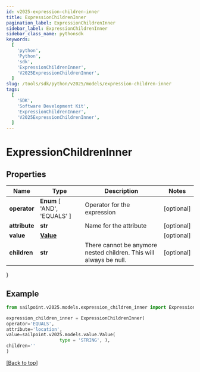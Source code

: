 ```yaml
---
id: v2025-expression-children-inner
title: ExpressionChildrenInner
pagination_label: ExpressionChildrenInner
sidebar_label: ExpressionChildrenInner
sidebar_class_name: pythonsdk
keywords:
  [
    'python',
    'Python',
    'sdk',
    'ExpressionChildrenInner',
    'V2025ExpressionChildrenInner',
  ]
slug: /tools/sdk/python/v2025/models/expression-children-inner
tags:
  [
    'SDK',
    'Software Development Kit',
    'ExpressionChildrenInner',
    'V2025ExpressionChildrenInner',
  ]
---
```


# ExpressionChildrenInner

## Properties

| Name | Type | Description | Notes |
| --- | --- | --- | --- |
| **operator** | **Enum** [ 'AND', 'EQUALS' ] | Operator for the expression | [optional] |
| **attribute** | **str** | Name for the attribute | [optional] |
| **value** | [**Value**](value) |  | [optional] |
| **children** | **str** | There cannot be anymore nested children. This will always be null. | [optional] |

}

## Example

```python
from sailpoint.v2025.models.expression_children_inner import ExpressionChildrenInner

expression_children_inner = ExpressionChildrenInner(
operator='EQUALS',
attribute='location',
value=sailpoint.v2025.models.value.Value(
                    type = 'STRING', ),
children=''
)

```

[[Back to top]](#)
